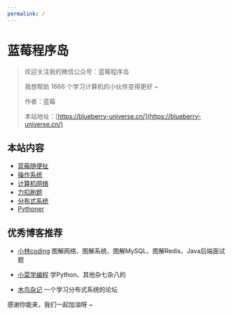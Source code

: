```yaml
---
permalink: /
---
```


# 蓝莓程序岛

> 欢迎关注我的微信公众号：蓝莓程序岛 
>
> 我想帮助 1666 个学习计算机的小伙伴变得更好 ~
>
> 作者：蓝莓
>
> 本站地址：[https://blueberry-universe.cn/](https://blueberry-universe.cn/)

## 本站内容

- [蓝莓随便扯](/蓝莓随便扯)
- [操作系统](/操作系统)
- [计算机网络](/计算机网络)
- [力扣刷题](/力扣刷题)
- [分布式系统](/分布式系统)
- [Pythoner](/Pythoner)

## 优秀博客推荐

- [小林coding](https://xiaolincoding.com/) 图解网络、图解系统、图解MySQL、图解Redis、Java后端面试题

- [小菜学编程](https://fasionchan.com/) 学Python、其他杂七杂八的

- [木鸟杂记](https://distsys.cn) 一个学习分布式系统的论坛


感谢你能来，我们一起加油呀 ~
